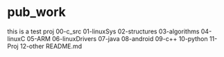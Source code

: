 # pub_work
this is a test proj
00-c_src
01-linuxSys
02-structures
03-algorithms
04-linuxC
05-ARM
06-linuxDrivers
07-java
08-android
09-c++
10-python
11-Proj
12-other
README.md


